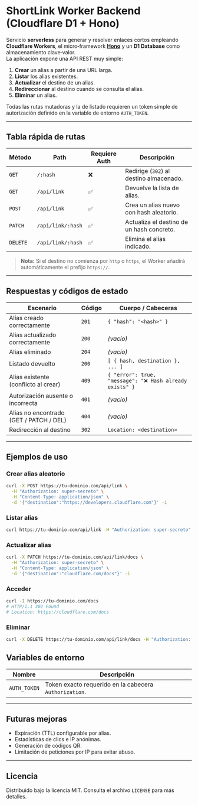 # ShortLink Worker Backend (Cloudflare D1 + Hono)

Servicio **serverless** para generar y resolver enlaces cortos empleando **Cloudflare Workers**, el micro‑framework **[Hono](https://hono.dev/)** y un **D1 Database** como almacenamiento clave‑valor.  
La aplicación expone una API REST muy simple:

1. **Crear** un alias a partir de una URL larga.
2. **Listar** los alias existentes.
3. **Actualizar** el destino de un alias.
4. **Redireccionar** al destino cuando se consulta el alias.
5. **Eliminar** un alias.

Todas las rutas mutadoras y la de listado requieren un token simple de autorización definido en la variable de entorno `AUTH_TOKEN`.

---

## Tabla rápida de rutas

| Método   | Path              | Requiere Auth | Descripción                               |
| -------- | ----------------- | ------------- | ----------------------------------------- |
| `GET`    | `/:hash`          | ❌            | Redirige (`302`) al destino almacenado.   |
| `GET`    | `/api/link`       | ✅            | Devuelve la lista de alias.               |
| `POST`   | `/api/link`       | ✅            | Crea un alias nuevo con hash aleatorio.   |
| `PATCH`  | `/api/link/:hash` | ✅            | Actualiza el destino de un hash concreto. |
| `DELETE` | `/api/link/:hash` | ✅            | Elimina el alias indicado.                |

> **Nota:** Si el destino no comienza por `http` o `https`, el Worker añadirá automáticamente el prefijo `https://`.

---

## Respuestas y códigos de estado

| Escenario                               | Código | Cuerpo / Cabeceras                                       |
| --------------------------------------- | ------ | -------------------------------------------------------- |
| Alias creado correctamente              | `201`  | `{ "hash": "<hash>" }`                                   |
| Alias actualizado correctamente         | `200`  | _(vacío)_                                                |
| Alias eliminado                         | `204`  | _(vacío)_                                                |
| Listado devuelto                        | `200`  | `[ { hash, destination }, ... ]`                         |
| Alias existente (conflicto al crear)    | `409`  | `{ "error": true, "message": "❌ Hash already exists" }` |
| Autorización ausente o incorrecta       | `401`  | _(vacío)_                                                |
| Alias no encontrado (GET / PATCH / DEL) | `404`  | _(vacío)_                                                |
| Redirección al destino                  | `302`  | `Location: <destination>`                                |

---

## Ejemplos de uso

### Crear alias aleatorio

```bash
curl -X POST https://tu-dominio.com/api/link \
  -H "Authorization: super-secreto" \
  -H "Content-Type: application/json" \
  -d '{"destination":"https://developers.cloudflare.com"}' -i
```

### Listar alias

```bash
curl https://tu-dominio.com/api/link -H "Authorization: super-secreto" -i
```

### Actualizar alias

```bash
curl -X PATCH https://tu-dominio.com/api/link/docs \
  -H "Authorization: super-secreto" \
  -H "Content-Type: application/json" \
  -d '{"destination":"cloudflare.com/docs"}' -i
```

### Acceder

```bash
curl -I https://tu-dominio.com/docs
# HTTP/1.1 302 Found
# Location: https://cloudflare.com/docs
```

### Eliminar

```bash
curl -X DELETE https://tu-dominio.com/api/link/docs -H "Authorization: super-secreto" -i
```

## Variables de entorno

| Nombre       | Descripción                                            |
| ------------ | ------------------------------------------------------ |
| `AUTH_TOKEN` | Token exacto requerido en la cabecera `Authorization`. |

---

## Futuras mejoras

- Expiración (TTL) configurable por alias.
- Estadísticas de clics e IP anónimas.
- Generación de códigos QR.
- Limitación de peticiones por IP para evitar abuso.

---

## Licencia

Distribuido bajo la licencia MIT. Consulta el archivo `LICENSE` para más detalles.
